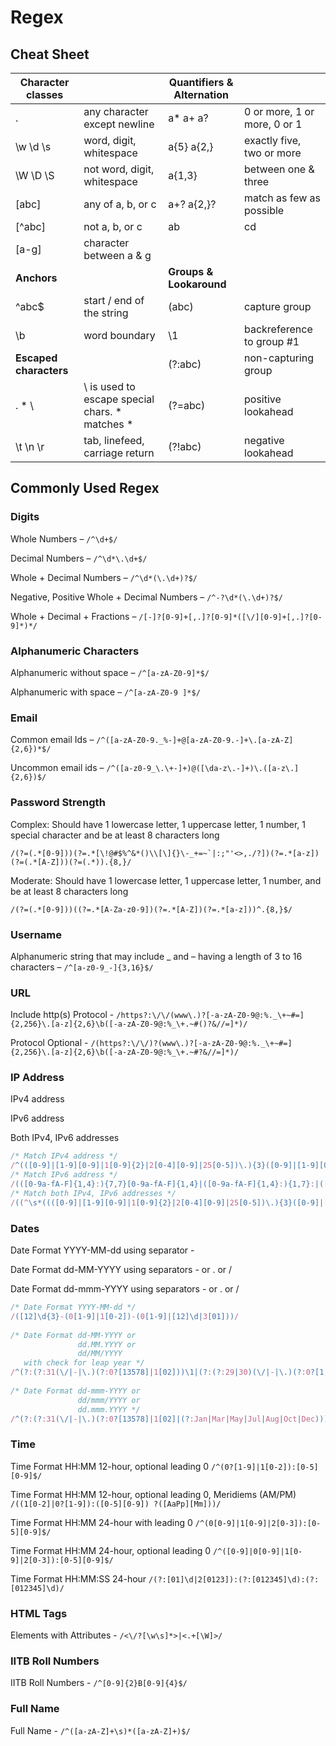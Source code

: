 # Regex

## Cheat Sheet

| **Character classes**   |   | **Quantifiers & Alternation**  |   |
|---|---|---|---|
| .  | any character except newline  | 	a* a+ a?  | 0 or more, 1 or more, 0 or 1 |
| \w \d \s  | word, digit, whitespace  |  	a{5} a{2,} |  exactly five, two or more |
| \W \D \S  | not word, digit, whitespace  |  a{1,3} | between one & three  |
|  [abc] |  any of a, b, or c |  a+? a{2,}? |  match as few as possible |
|  [^abc] |  not a, b, or c | ab|cd  | match ab or cd  |
| [a-g]  | 	character between a & g  |   |   |
|  **Anchors** |   |  **Groups & Lookaround** |   |
| ^abc$  |  start / end of the string | (abc)  | capture group  |
| \b  |  word boundary |  \1 |  backreference to group #1 |
|  **Escaped characters** |   |  	(?:abc) |  non-capturing group |
|  \. \* \\ |  \ is used to escape special chars. \* matches * |  (?=abc) |  positive lookahead |
| \t \n \r  |  tab, linefeed, carriage return | (?!abc)  |  	negative lookahead |

## Commonly Used Regex

### Digits

Whole Numbers – ```/^\d+$/```

Decimal Numbers – ```/^\d*\.\d+$/```

Whole + Decimal Numbers – ```/^\d*(\.\d+)?$/```

Negative, Positive Whole + Decimal Numbers – ```/^-?\d*(\.\d+)?$/```

Whole + Decimal + Fractions – ```/[-]?[0-9]+[,.]?[0-9]*([\/][0-9]+[,.]?[0-9]*)*/```

### Alphanumeric Characters

Alphanumeric without space – ```/^[a-zA-Z0-9]*$/```

Alphanumeric with space – ```/^[a-zA-Z0-9 ]*$/```

### Email

Common email Ids – ```/^([a-zA-Z0-9._%-]+@[a-zA-Z0-9.-]+\.[a-zA-Z]{2,6})*$/```

Uncommon email ids – ```/^([a-z0-9_\.\+-]+)@([\da-z\.-]+)\.([a-z\.]{2,6})$/```

### Password Strength


Complex: Should have 1 lowercase letter, 1 uppercase letter, 1 number, 1 special character and be at least 8 characters long

```/(?=(.*[0-9]))(?=.*[\!@#$%^&*()\\[\]{}\-_+=~`|:;"'<>,./?])(?=.*[a-z])(?=(.*[A-Z]))(?=(.*)).{8,}/```

Moderate: Should have 1 lowercase letter, 1 uppercase letter, 1 number, and be at least 8 characters long

```/(?=(.*[0-9]))((?=.*[A-Za-z0-9])(?=.*[A-Z])(?=.*[a-z]))^.{8,}$/```

### Username
Alphanumeric string that may include _ and – having a length of 3 to 16 characters –
```/^[a-z0-9_-]{3,16}$/```

### URL
Include http(s) Protocol - 
```/https?:\/\/(www\.)?[-a-zA-Z0-9@:%._\+~#=]{2,256}\.[a-z]{2,6}\b([-a-zA-Z0-9@:%_\+.~#()?&//=]*)/ ```

Protocol Optional - 
```/(https?:\/\/)?(www\.)?[-a-zA-Z0-9@:%._\+~#=]{2,256}\.[a-z]{2,6}\b([-a-zA-Z0-9@:%_\+.~#?&//=]*)/``` 

### IP Address
IPv4 address

IPv6 address

Both IPv4, IPv6 addresses
```js
/* Match IPv4 address */
/^(([0-9]|[1-9][0-9]|1[0-9]{2}|2[0-4][0-9]|25[0-5])\.){3}([0-9]|[1-9][0-9]|1[0-9]{2}|2[0-4][0-9]|25[0-5])$/ 
/* Match IPv6 address */
/(([0-9a-fA-F]{1,4}:){7,7}[0-9a-fA-F]{1,4}|([0-9a-fA-F]{1,4}:){1,7}:|([0-9a-fA-F]{1,4}:){1,6}:[0-9a-fA-F]{1,4}|([0-9a-fA-F]{1,4}:){1,5}(:[0-9a-fA-F]{1,4}){1,2}|([0-9a-fA-F]{1,4}:){1,4}(:[0-9a-fA-F]{1,4}){1,3}|([0-9a-fA-F]{1,4}:){1,3}(:[0-9a-fA-F]{1,4}){1,4}|([0-9a-fA-F]{1,4}:){1,2}(:[0-9a-fA-F]{1,4}){1,5}|[0-9a-fA-F]{1,4}:((:[0-9a-fA-F]{1,4}){1,6})|:((:[0-9a-fA-F]{1,4}){1,7}|:)|fe80:(:[0-9a-fA-F]{0,4}){0,4}%[0-9a-zA-Z]{1,}|::(ffff(:0{1,4}){0,1}:){0,1}((25[0-5]|(2[0-4]|1{0,1}[0-9]){0,1}[0-9])\.){3,3}(25[0-5]|(2[0-4]|1{0,1}[0-9]){0,1}[0-9])|([0-9a-fA-F]{1,4}:){1,4}:((25[0-5]|(2[0-4]|1{0,1}[0-9]){0,1}[0-9])\.){3,3}(25[0-5]|(2[0-4]|1{0,1}[0-9]){0,1}[0-9]))/
/* Match both IPv4, IPv6 addresses */
/((^\s*((([0-9]|[1-9][0-9]|1[0-9]{2}|2[0-4][0-9]|25[0-5])\.){3}([0-9]|[1-9][0-9]|1[0-9]{2}|2[0-4][0-9]|25[0-5]))\s*$)|(^\s*((([0-9A-Fa-f]{1,4}:){7}([0-9A-Fa-f]{1,4}|:))|(([0-9A-Fa-f]{1,4}:){6}(:[0-9A-Fa-f]{1,4}|((25[0-5]|2[0-4]\d|1\d\d|[1-9]?\d)(\.(25[0-5]|2[0-4]\d|1\d\d|[1-9]?\d)){3})|:))|(([0-9A-Fa-f]{1,4}:){5}(((:[0-9A-Fa-f]{1,4}){1,2})|:((25[0-5]|2[0-4]\d|1\d\d|[1-9]?\d)(\.(25[0-5]|2[0-4]\d|1\d\d|[1-9]?\d)){3})|:))|(([0-9A-Fa-f]{1,4}:){4}(((:[0-9A-Fa-f]{1,4}){1,3})|((:[0-9A-Fa-f]{1,4})?:((25[0-5]|2[0-4]\d|1\d\d|[1-9]?\d)(\.(25[0-5]|2[0-4]\d|1\d\d|[1-9]?\d)){3}))|:))|(([0-9A-Fa-f]{1,4}:){3}(((:[0-9A-Fa-f]{1,4}){1,4})|((:[0-9A-Fa-f]{1,4}){0,2}:((25[0-5]|2[0-4]\d|1\d\d|[1-9]?\d)(\.(25[0-5]|2[0-4]\d|1\d\d|[1-9]?\d)){3}))|:))|(([0-9A-Fa-f]{1,4}:){2}(((:[0-9A-Fa-f]{1,4}){1,5})|((:[0-9A-Fa-f]{1,4}){0,3}:((25[0-5]|2[0-4]\d|1\d\d|[1-9]?\d)(\.(25[0-5]|2[0-4]\d|1\d\d|[1-9]?\d)){3}))|:))|(([0-9A-Fa-f]{1,4}:){1}(((:[0-9A-Fa-f]{1,4}){1,6})|((:[0-9A-Fa-f]{1,4}){0,4}:((25[0-5]|2[0-4]\d|1\d\d|[1-9]?\d)(\.(25[0-5]|2[0-4]\d|1\d\d|[1-9]?\d)){3}))|:))|(:(((:[0-9A-Fa-f]{1,4}){1,7})|((:[0-9A-Fa-f]{1,4}){0,5}:((25[0-5]|2[0-4]\d|1\d\d|[1-9]?\d)(\.(25[0-5]|2[0-4]\d|1\d\d|[1-9]?\d)){3}))|:)))(%.+)?\s*$))/
```
### Dates
Date Format YYYY-MM-dd using separator -

Date Format dd-MM-YYYY using separators - or . or /

Date Format dd-mmm-YYYY using separators - or . or /
```js
/* Date Format YYYY-MM-dd */
/([12]\d{3}-(0[1-9]|1[0-2])-(0[1-9]|[12]\d|3[01]))/
 
/* Date Format dd-MM-YYYY or 
               dd.MM.YYYY or
               dd/MM/YYYY
   with check for leap year */
/^(?:(?:31(\/|-|\.)(?:0?[13578]|1[02]))\1|(?:(?:29|30)(\/|-|\.)(?:0?[1,3-9]|1[0-2])\2))(?:(?:1[6-9]|[2-9]\d)?\d{2})$|^(?:29(\/|-|\.)0?2\3(?:(?:(?:1[6-9]|[2-9]\d)?(?:0[48]|[2468][048]|[13579][26])|(?:(?:16|[2468][048]|[3579][26])00))))$|^(?:0?[1-9]|1\d|2[0-8])(\/|-|\.)(?:(?:0?[1-9])|(?:1[0-2]))\4(?:(?:1[6-9]|[2-9]\d)?\d{2})$/
 
/* Date Format dd-mmm-YYYY or
               dd/mmm/YYYY or
               dd.mmm.YYYY */
/^(?:(?:31(\/|-|\.)(?:0?[13578]|1[02]|(?:Jan|Mar|May|Jul|Aug|Oct|Dec)))\1|(?:(?:29|30)(\/|-|\.)(?:0?[1,3-9]|1[0-2]|(?:Jan|Mar|Apr|May|Jun|Jul|Aug|Sep|Oct|Nov|Dec))\2))(?:(?:1[6-9]|[2-9]\d)?\d{2})$|^(?:29(\/|-|\.)(?:0?2|(?:Feb))\3(?:(?:(?:1[6-9]|[2-9]\d)?(?:0[48]|[2468][048]|[13579][26])|(?:(?:16|[2468][048]|[3579][26])00))))$|^(?:0?[1-9]|1\d|2[0-8])(\/|-|\.)(?:(?:0?[1-9]|(?:Jan|Feb|Mar|Apr|May|Jun|Jul|Aug|Sep))|(?:1[0-2]|(?:Oct|Nov|Dec)))\4(?:(?:1[6-9]|[2-9]\d)?\d{2})$/
```

### Time
Time Format HH:MM 12-hour, optional leading 0
```/^(0?[1-9]|1[0-2]):[0-5][0-9]$/```

Time Format HH:MM 12-hour, optional leading 0, Meridiems (AM/PM)
```/((1[0-2]|0?[1-9]):([0-5][0-9]) ?([AaPp][Mm]))/```

Time Format HH:MM 24-hour with leading 0
```/^(0[0-9]|1[0-9]|2[0-3]):[0-5][0-9]$/```

Time Format HH:MM 24-hour, optional leading 0
```/^([0-9]|0[0-9]|1[0-9]|2[0-3]):[0-5][0-9]$/```

Time Format HH:MM:SS 24-hour
```/(?:[01]\d|2[0123]):(?:[012345]\d):(?:[012345]\d)/```

### HTML Tags
Elements with Attributes - ```/<\/?[\w\s]*>|<.+[\W]>/```  

### IITB Roll Numbers
IITB Roll Numbers - ```/^[0-9]{2}B[0-9]{4}$/```

### Full Name
Full Name - ```/^([a-zA-Z]+\s)*([a-zA-Z]+)$/```